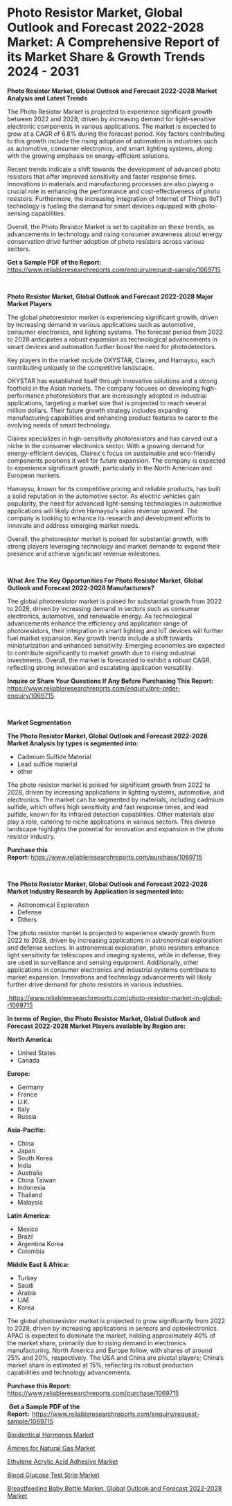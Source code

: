 <p><h1>Photo Resistor Market, Global Outlook and Forecast 2022-2028 Market: A Comprehensive Report of its Market Share & Growth Trends 2024 - 2031</h1></p><p><strong>Photo Resistor Market, Global Outlook and Forecast 2022-2028 Market Analysis and Latest Trends</strong></p>
<p><p>The Photo Resistor Market is projected to experience significant growth between 2022 and 2028, driven by increasing demand for light-sensitive electronic components in various applications. The market is expected to grow at a CAGR of 6.8% during the forecast period. Key factors contributing to this growth include the rising adoption of automation in industries such as automotive, consumer electronics, and smart lighting systems, along with the growing emphasis on energy-efficient solutions.</p><p>Recent trends indicate a shift towards the development of advanced photo resistors that offer improved sensitivity and faster response times. Innovations in materials and manufacturing processes are also playing a crucial role in enhancing the performance and cost-effectiveness of photo resistors. Furthermore, the increasing integration of Internet of Things (IoT) technology is fueling the demand for smart devices equipped with photo-sensing capabilities. </p><p>Overall, the Photo Resistor Market is set to capitalize on these trends, as advancements in technology and rising consumer awareness about energy conservation drive further adoption of photo resistors across various sectors.</p></p>
<p><strong>Get a Sample PDF of the Report:&nbsp;</strong> <a href="https://www.reliableresearchreports.com/enquiry/request-sample/1069715">https://www.reliableresearchreports.com/enquiry/request-sample/1069715</a></p>
<p>&nbsp;</p>
<p><strong>Photo Resistor Market, Global Outlook and Forecast 2022-2028 Major Market Players</strong></p>
<p><p>The global photoresistor market is experiencing significant growth, driven by increasing demand in various applications such as automotive, consumer electronics, and lighting systems. The forecast period from 2022 to 2028 anticipates a robust expansion as technological advancements in smart devices and automation further boost the need for photodetectors.</p><p>Key players in the market include OKYSTAR, Clairex, and Hamaysu, each contributing uniquely to the competitive landscape. </p><p>OKYSTAR has established itself through innovative solutions and a strong foothold in the Asian markets. The company focuses on developing high-performance photoresistors that are increasingly adopted in industrial applications, targeting a market size that is projected to reach several million dollars. Their future growth strategy includes expanding manufacturing capabilities and enhancing product features to cater to the evolving needs of smart technology.</p><p>Clairex specializes in high-sensitivity photoresistors and has carved out a niche in the consumer electronics sector. With a growing demand for energy-efficient devices, Clairex's focus on sustainable and eco-friendly components positions it well for future expansion. The company is expected to experience significant growth, particularly in the North American and European markets.</p><p>Hamaysu, known for its competitive pricing and reliable products, has built a solid reputation in the automotive sector. As electric vehicles gain popularity, the need for advanced light-sensing technologies in automotive applications will likely drive Hamaysu's sales revenue upward. The company is looking to enhance its research and development efforts to innovate and address emerging market needs.</p><p>Overall, the photoresistor market is poised for substantial growth, with strong players leveraging technology and market demands to expand their presence and achieve significant revenue milestones.</p></p>
<p>&nbsp;</p>
<p><strong>What Are The Key Opportunities For Photo Resistor Market, Global Outlook and Forecast 2022-2028 Manufacturers?</strong></p>
<p><p>The global photoresistor market is poised for substantial growth from 2022 to 2028, driven by increasing demand in sectors such as consumer electronics, automotive, and renewable energy. As technological advancements enhance the efficiency and application range of photoresistors, their integration in smart lighting and IoT devices will further fuel market expansion. Key growth trends include a shift towards miniaturization and enhanced sensitivity. Emerging economies are expected to contribute significantly to market growth due to rising industrial investments. Overall, the market is forecasted to exhibit a robust CAGR, reflecting strong innovation and escalating application versatility.</p></p>
<p><strong>Inquire or Share Your Questions If Any Before Purchasing This Report:</strong> <a href="https://www.reliableresearchreports.com/enquiry/pre-order-enquiry/1069715">https://www.reliableresearchreports.com/enquiry/pre-order-enquiry/1069715</a></p>
<p>&nbsp;</p>
<p><strong>Market Segmentation</strong></p>
<p><strong>The Photo Resistor Market, Global Outlook and Forecast 2022-2028 Market Analysis by types is segmented into:</strong></p>
<p><ul><li>Cadmium Sulfide Material</li><li>Lead sulfide material</li><li>other</li></ul></p>
<p><p>The photo resistor market is poised for significant growth from 2022 to 2028, driven by increasing applications in lighting systems, automotive, and electronics. The market can be segmented by materials, including cadmium sulfide, which offers high sensitivity and fast response times, and lead sulfide, known for its infrared detection capabilities. Other materials also play a role, catering to niche applications in various sectors. This diverse landscape highlights the potential for innovation and expansion in the photo resistor industry.</p></p>
<p><strong>Purchase this Report:&nbsp;</strong><a href="https://www.reliableresearchreports.com/purchase/1069715">https://www.reliableresearchreports.com/purchase/1069715</a></p>
<p>&nbsp;</p>
<p><strong>The Photo Resistor Market, Global Outlook and Forecast 2022-2028 Market Industry Research by Application is segmented into:</strong></p>
<p><ul><li>Astronomical Exploration</li><li>Defense</li><li>Others</li></ul></p>
<p><p>The photo resistor market is projected to experience steady growth from 2022 to 2028, driven by increasing applications in astronomical exploration and defense sectors. In astronomical exploration, photo resistors enhance light sensitivity for telescopes and imaging systems, while in defense, they are used in surveillance and sensing equipment. Additionally, other applications in consumer electronics and industrial systems contribute to market expansion. Innovations and technology advancements will likely further drive demand for photo resistors in various industries.</p></p>
<p><a href="https://www.reliableresearchreports.com/photo-resistor-market-in-global-r1069715">&nbsp;https://www.reliableresearchreports.com/photo-resistor-market-in-global-r1069715</a></p>
<p><strong>In terms of Region, the Photo Resistor Market, Global Outlook and Forecast 2022-2028 Market Players available by Region are:</strong></p>
<p>
    <p> <strong> North America: </strong>
        <ul>
            <li>United States</li>
            <li>Canada</li>
        </ul>
        </p> 
    <p> <strong> Europe: </strong>
        <ul>
            <li>Germany</li>
            <li>France</li>
            <li>U.K.</li>
            <li>Italy</li>
            <li>Russia</li>
        </ul>
        </p> 
    <p> <strong> Asia-Pacific: </strong>
        <ul>
            <li>China</li>
            <li>Japan</li>
            <li>South Korea</li>
            <li>India</li>
            <li>Australia</li>
            <li>China Taiwan</li>
            <li>Indonesia</li>
            <li>Thailand</li>
            <li>Malaysia</li>
        </ul>
        </p> 
    <p> <strong> Latin America: </strong>
        <ul>
            <li>Mexico</li>
            <li>Brazil</li>
            <li>Argentina Korea</li>
            <li>Colombia</li>
        </ul>
        </p> 
    <p> <strong> Middle East & Africa: </strong>
        <ul>
            <li>Turkey</li>
            <li>Saudi</li>
            <li>Arabia</li>
            <li>UAE</li>
            <li>Korea</li>
        </ul>
    </p>
    </p>
<p><p>The global photoresistor market is projected to grow significantly from 2022 to 2028, driven by increasing applications in sensors and optoelectronics. APAC is expected to dominate the market, holding approximately 40% of the market share, primarily due to rising demand in electronics manufacturing. North America and Europe follow, with shares of around 25% and 20%, respectively. The USA and China are pivotal players; China’s market share is estimated at 15%, reflecting its robust production capabilities and technology advancements.</p></p>
<p><strong>Purchase this Report: </strong><a href="https://www.reliableresearchreports.com/purchase/1069715">https://www.reliableresearchreports.com/purchase/1069715</a></p>
<p>&nbsp;<strong>Get a Sample PDF of the Report:&nbsp;&nbsp;</strong><a href="https://www.reliableresearchreports.com/enquiry/request-sample/1069715">https://www.reliableresearchreports.com/enquiry/request-sample/1069715</a></p>
<p><strong></strong></p>
<p><p><a href="https://www.linkedin.com/pulse/bioidentical-hormones-industry-sector-new-technologies-max4e?trackingId=OKrsjFszT5C5IjCZwmPpKA%3D%3D">Bioidentical Hormones Market</a></p><p><a href="https://issuu.com/reportprime-2/docs/amines-for-natural-gas-market-size-_273ca2ee672099">Amines for Natural Gas Market</a></p><p><a href="https://issuu.com/reportprime-2/docs/ethylene-acrylic-acid-adhesive-mark_fd99e9d9fb0d6f">Ethylene Acrylic Acid Adhesive Market</a></p><p><a href="https://www.linkedin.com/pulse/global-blood-glucose-test-strip-market-focus-application-hjsge?trackingId=d5sp2pruSWSARzfr7yWgCA%3D%3D">Blood Glucose Test Strip Market</a></p><p><a href="https://github.com/RoccoManning/Market-Research-Report-List-6/blob/main/breastfeeding-baby-bottle-market-global-outlook-and-forecast-2022-2028-market.md">Breastfeeding Baby Bottle Market, Global Outlook and Forecast 2022-2028 Market</a></p></p>